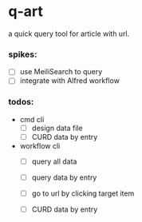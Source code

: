 # q-art

a quick query tool for article with url.

### spikes:

- [ ] use MeiliSearch to query
- [ ] integrate with Alfred workflow

### todos:

- cmd cli
  - [ ] design data file
  - [ ] CURD data by entry
- workflow cli
  - [ ] query all data
  - [ ] query data by entry
  - [ ] go to url by clicking target item
  - [ ] CURD data by entry

